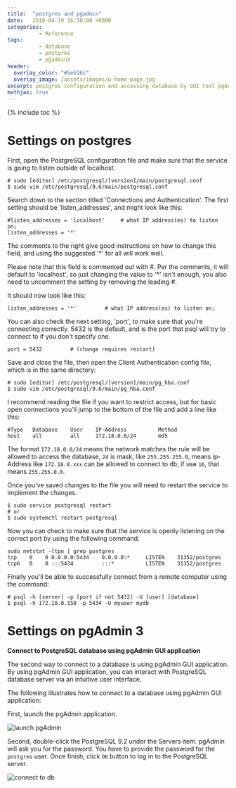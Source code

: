```yaml
---
title:  "postgres and pgadmin"
date:   2018-04-19 16:30:00 +0800
categories:
          - Reference
tags:          
          - database
          - postgres
          - pgadmin3
header:
  overlay_color: "#5e616c"
  overlay_image: /assets/images/w-home-page.jpg
excerpt: postgres configuration and accessing database by GUI tool pgAdmin.
mathjax: true
---
```


{% include toc %}

# Settings on postgres

First, open the PostgreSQL configuration file and make sure that the service 
is going to listen outside of localhost.  

```
# sudo [editor] /etc/postgresql/[version]/main/postgresql.conf
$ sudo vim /etc/postgresql/9.6/main/postgresql.conf
```

Search down to the section titled 'Connections and Authentication'. The first
 setting should be 'listen_addresses', and might look like this:
```
#listen_addresses = 'localhost'     # what IP address(es) to listen on;
listen_addresses = '*'
```

The comments to the right give good instructions on how to change this field,
 and using the suggested '*' for all will work well.

Please note that this field is commented out with #. Per the comments, it will
 default to 'localhost', so just changing the value to '*' isn't enough, you
  also need to uncomment the setting by removing the leading #.

It should now look like this:

```
listen_addresses = '*'         # what IP address(es) to listen on;
```
You can also check the next setting, 'port', to make sure that you're connecting
 correctly. 5432 is the default, and is the port that psql will try to connect
 to if you don't specify one. 

```
port = 5432         # (change requires restart)
```

Save and close the file, then open the Client Authentication config file, which
 is in the same directory:

```
# sudo [editor] /etc/postgresql/[version]/main/pg_hba.conf
$ sudo vim /etc/postgresql/9.6/main/pg_hba.conf
```

I recommend reading the file if you want to restrict access, but for basic open 
connections you'll jump to the bottom of the file and add a line like this:

```
#Type   Database    User    IP-Address          Method
host    all         all     172.18.0.0/24       md5
```
The format `172.18.0.0/24` means the network matches the rule will be allowed to
 access the database, `24` is mask, like `255.255.255.0`, means ip-Address like
 `172.18.0.xxx` can be allowed to connect to db, if use `16`, that means `255.255.0.0`.

Once you've saved changes to the file you will need to restart the service to implement
 the changes.
```
$ sudo service postgresql restart
# or
$ sudo systemctl restart postgresql
```

Now you can check to make sure that the service is openly listening on the correct port
 by using the following command:

```
sudo netstat -ltpn | grep postgres
tcp    0    0 0.0.0.0:5434    0.0.0.0:*     LISTEN    31352/postgres
tcp6   0    0 :::5434         :::*          LISTEN    31352/postgres

```

Finally you'll be able to successfully connect from a remote computer using the command:

```
# psql -h [server] -p [port if not 5432] -U [user] [database]
$ psql -h 172.18.0.150 -p 5434 -U myuser mydb
```

# Settings on pgAdmin 3

**Connect to PostgreSQL database using pgAdmin GUI application**

The second way to connect to a database is using pgAdmin GUI application. By using pgAdmin
 GUI application, you can interact with PostgreSQL database server via an intuitive user
  interface.

The following illustrates how to connect to a database using pgAdmin GUI application:

First, launch the pgAdmin application.

![launch pgAdmin](http://www.postgresqltutorial.com/wp-content/uploads/2012/08/Launch-pgAdmin.png)

Second, double-click the PostgreSQL 9.2 under the Servers item. pgAdmin will ask you for
 the password. You have to provide the password for the `postgres` user. Once finish, click
 `OK` button to log in to the PostgreSQL server.

![connect to db](http://www.postgresqltutorial.com/wp-content/uploads/2012/08/pgAdmin-Enter-Password.png)
